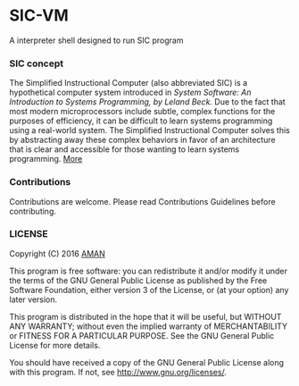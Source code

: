 # SIC-VM
  A interpreter shell designed to run SIC program

### SIC concept
  The Simplified Instructional Computer (also abbreviated SIC) is a hypothetical computer system introduced in *System Software: An Introduction to Systems Programming, by Leland Beck.* Due to the fact that most modern microprocessors include subtle, complex functions for the purposes of efficiency, it can be difficult to learn systems programming using a real-world system. The Simplified Instructional Computer solves this by abstracting away these complex behaviors in favor of an architecture that is clear and accessible for those wanting to learn systems programming.
  [More](https://en.wikipedia.org/wiki/Simplified_Instructional_Computer)

### Contributions
  Contributions are welcome.
  Please read Contributions Guidelines before contributing.     

### LICENSE
  Copyright (C) 2016  [AMAN](http://www.gnu.org/licenses/)

  This program is free software: you can redistribute it and/or modify
  it under the terms of the GNU General Public License as published by
  the Free Software Foundation, either version 3 of the License, or
  (at your option) any later version.

  This program is distributed in the hope that it will be useful,
  but WITHOUT ANY WARRANTY; without even the implied warranty of
  MERCHANTABILITY or FITNESS FOR A PARTICULAR PURPOSE.  See the
  GNU General Public License for more details.

  You should have received a copy of the GNU General Public License
  along with this program.  If not, see [<http://www.gnu.org/licenses/>](http://www.gnu.org/licenses/).
